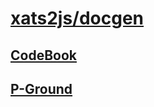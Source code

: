 # [xats2js/docgen](https://github.com/xanadu-lang/xats2js/tree/master/docgen)

## [CodeBook](./CodeBook)
## [P-Ground](./P-Ground)

